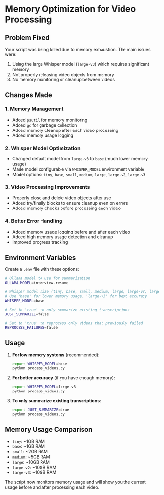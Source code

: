 # Memory Optimization for Video Processing

## Problem Fixed
Your script was being killed due to memory exhaustion. The main issues were:
1. Using the large Whisper model (`large-v3`) which requires significant memory
2. Not properly releasing video objects from memory
3. No memory monitoring or cleanup between videos

## Changes Made

### 1. Memory Management
- Added `psutil` for memory monitoring
- Added `gc` for garbage collection
- Added memory cleanup after each video processing
- Added memory usage logging

### 2. Whisper Model Optimization
- Changed default model from `large-v3` to `base` (much lower memory usage)
- Made model configurable via `WHISPER_MODEL` environment variable
- Model options: `tiny`, `base`, `small`, `medium`, `large`, `large-v2`, `large-v3`

### 3. Video Processing Improvements
- Properly close and delete video objects after use
- Added try/finally blocks to ensure cleanup even on errors
- Added memory checks before processing each video

### 4. Better Error Handling
- Added memory usage logging before and after each video
- Added high memory usage detection and cleanup
- Improved progress tracking

## Environment Variables

Create a `.env` file with these options:

```bash
# Ollama model to use for summarization
OLLAMA_MODEL=interview-resume

# Whisper model size (tiny, base, small, medium, large, large-v2, large-v3)
# Use 'base' for lower memory usage, 'large-v3' for best accuracy
WHISPER_MODEL=base

# Set to 'true' to only summarize existing transcriptions
JUST_SUMMARIZE=false

# Set to 'true' to reprocess only videos that previously failed
REPROCESS_FAILURES=false
```

## Usage

1. **For low memory systems** (recommended):
   ```bash
   export WHISPER_MODEL=base
   python process_videos.py
   ```

2. **For better accuracy** (if you have enough memory):
   ```bash
   export WHISPER_MODEL=large-v3
   python process_videos.py
   ```

3. **To only summarize existing transcriptions**:
   ```bash
   export JUST_SUMMARIZE=true
   python process_videos.py
   ```

## Memory Usage Comparison

- `tiny`: ~1GB RAM
- `base`: ~1GB RAM  
- `small`: ~2GB RAM
- `medium`: ~5GB RAM
- `large`: ~10GB RAM
- `large-v2`: ~10GB RAM
- `large-v3`: ~10GB RAM

The script now monitors memory usage and will show you the current usage before and after processing each video.
